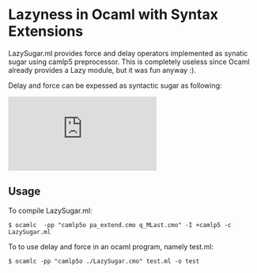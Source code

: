 Lazyness in Ocaml with Syntax Extensions
========================================

LazySugar.ml provides force and delay operators implemented as synatic sugar using camlp5 preprocessor.
This is completely useless since Ocaml already provides a Lazy module, but it was fun anyway :). 

Delay and force can be expessed as syntactic sugar as following:

![equation](http://www.sciweavers.org/tex2img.php?eq=lazy%20%5C%3B%20e%20%5C%3B%20%26%20%5Cequiv%20%26%20%5C%3B%20ref%20%5C%3B%20%28fun%20%5C%3B%20%28%29%20%5C%3B%20%5Crightarrow%20%5C%3B%20e%29%5C%5C%0Aforce%20%5C%3B%20e%20%5C%3B%20%26%20%5Cequiv%20%26%20%5C%3B%20%28%28fun%20%5C%3B%20y%20%5C%3B%20%5Crightarrow%20%5C%3B%20e%20%5C%3B%20%3A%3D%20%28fun%20%5C%3B%20%28%29%20%5C%3B%20%5Crightarrow%20%5C%3B%20y%29%29%20%5C%3B%20%28%21e%20%5C%3B%20%28%29%29%3B%20%5C%3B%20%21e%20%5C%3B%20%28%29%29&bc=White&fc=Black&im=jpg&fs=12&ff=mathptmx&edit=0)

Usage
-----
To compile LazySugar.ml:

	$ ocamlc  -pp "camlp5o pa_extend.cmo q_MLast.cmo" -I +camlp5 -c LazySugar.ml

To to use delay and force in an ocaml program, namely test.ml:

	$ ocamlc -pp "camlp5o ./LazySugar.cmo" test.ml -o test

